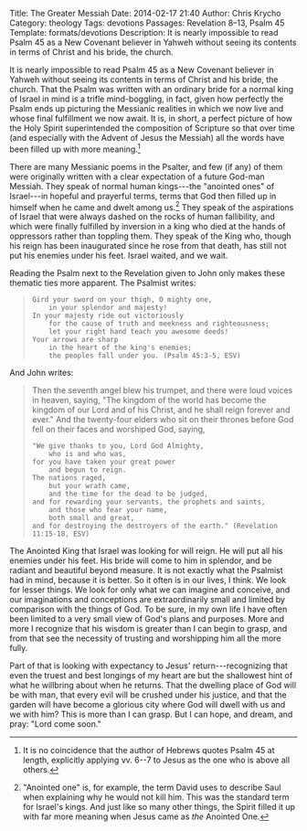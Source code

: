 Title: The Greater Messiah
Date: 2014-02-17 21:40
Author: Chris Krycho
Category: theology
Tags: devotions
Passages: Revelation 8–13, Psalm 45
Template: formats/devotions
Description: It is nearly impossible to read Psalm 45 as a New Covenant believer in Yahweh without seeing its contents in terms of Christ and his bride, the church.

It is nearly impossible to read Psalm 45 as a New Covenant believer in Yahweh
without seeing its contents in terms of Christ and his bride, the church. That
the Psalm was written with an ordinary bride for a normal king of Israel in mind
is a trifle mind-boggling, in fact, given how perfectly the Psalm ends up
picturing the Messianic realities in which we now live and whose final
fulfillment we now await. It is, in short, a perfect picture of how the Holy
Spirit superintended the composition of Scripture so that over time (and
especially with the Advent of Jesus the Messiah) all the words have been filled
up with more meaning.[^1]

[^1]: It is no coincidence that the author of Hebrews quotes Psalm 45 at length,
explicitly applying vv. 6--7 to Jesus as the one who is above all others.

There are many Messianic poems in the Psalter, and few (if any) of them were
originally written with a clear expectation of a future God-man Messiah. They
speak of normal human kings---the "anointed ones" of Israel---in hopeful and
prayerful terms, terms that God then filled up in himself when he came and dwelt
among us.[^2] They speak of the aspirations of Israel that were always dashed on
the rocks of human fallibility, and which were finally fulfilled by inversion in
a king who died at the hands of oppressors rather than toppling them. They speak
of the King who, though his reign has been inaugurated since he rose from that
death, has still not put his enemies under his feet. Israel waited, and we wait.

[^2]: "Anointed one" is, for example, the term David uses to describe Saul when
explaining why he would not kill him. This was the standard term for Israel's
kings. And just like so many other things, the Spirit filled it up with far more
meaning when Jesus came as *the* Anointed One.

Reading the Psalm next to the Revelation given to John only makes these thematic
ties more apparent. The Psalmist writes:

>     Gird your sword on your thigh, O mighty one,
>         in your splendor and majesty!
>     In your majesty ride out victoriously
>         for the cause of truth and meekness and righteousness;
>         let your right hand teach you awesome deeds!
>     Your arrows are sharp
>         in the heart of the king's enemies;
>         the peoples fall under you. (Psalm 45:3-5, ESV)

And John writes:

> Then the seventh angel blew his trumpet, and there were loud voices in heaven,
> saying, "The kingdom of the world has become the kingdom of our Lord and of
> his Christ, and he shall reign forever and ever." And the twenty-four elders
> who sit on their thrones before God fell on their faces and worshiped God,
> saying,
> 
>     "We give thanks to you, Lord God Almighty,
>         who is and who was,
>     for you have taken your great power
>         and begun to reign.
>     The nations raged,
>         but your wrath came,
>         and the time for the dead to be judged,
>     and for rewarding your servants, the prophets and saints,
>         and those who fear your name,
>         both small and great,
>     and for destroying the destroyers of the earth." (Revelation 11:15-18, ESV)

The Anointed King that Israel was looking for will reign. He will put all his
enemies under his feet. His bride will come to him in splendor, and be radiant
and beautiful beyond measure. It is not exactly what the Psalmist had in mind,
because it is better. So it often is in our lives, I think. We look for lesser
things. We look for only what we can imagine and conceive, and our imaginations
and conceptions are extraordinarily small and limited by comparison with the
things of God. To be sure, in my own life I have often been limited to a very
small view of God's plans and purposes. More and more I recognize that his
wisdom is greater than I can begin to grasp, and from that see the necessity of
trusting and worshipping him all the more fully.

Part of that is looking with expectancy to Jesus' return---recognizing that even
the truest and best longings of my heart are but the shallowest hint of what he
willbring about when he returns. That the dwelling place of God will be with
man, that every evil will be crushed under his justice, and that the garden will
have become a glorious city where God will dwell with us and we with him? This
is more than I can grasp. But I can hope, and dream, and pray: "Lord come soon."